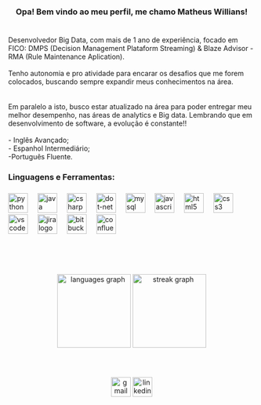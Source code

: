 <h1 align="left"></h1>

###

<h3 align="center">Opa! Bem vindo ao meu perfil, me chamo Matheus Willians!</h3>

###

<h1 align="left"></h1>


<p align="left">Desenvolvedor Big Data, com mais de 1 ano de experiência, focado em FICO: DMPS (Decision Management Plataform Streaming) & Blaze Advisor - RMA (Rule Maintenance Aplication). <br><br>Tenho autonomia e pro atividade para encarar os desafios que me forem colocados, buscando sempre expandir meus conhecimentos na área. <br><br><br>Em paralelo a isto, busco estar atualizado na área para poder entregar meu melhor desempenho, nas áreas de analytics e Big data. Lembrando que em desenvolvimento de software, a evolução é constante!!<br><br>- Inglês Avançado;<br>- Espanhol Intermediário;<br>-Português Fluente.</p>

###

<h3 align="left">Linguagens e Ferramentas:</h3>

###

<div align="left">
  <img src="https://skillicons.dev/icons?i=py" height="40" alt="python logo"  />
  <img width="12" />
  <img src="https://skillicons.dev/icons?i=java" height="40" alt="java logo"  />
  <img width="12" />
  <img src="https://skillicons.dev/icons?i=cs" height="40" alt="csharp logo"  />
  <img width="12" />
  <img src="https://skillicons.dev/icons?i=dotnet" height="40" alt="dot-net logo"  />
  <img width="12" />
  <img src="https://skillicons.dev/icons?i=mysql" height="40" alt="mysql logo"  />
  <img width="12" />
  <img src="https://skillicons.dev/icons?i=js" height="40" alt="javascript logo"  />
  <img width="12" />
  <img src="https://skillicons.dev/icons?i=html" height="40" alt="html5 logo"  />
  <img width="12" />
  <img src="https://skillicons.dev/icons?i=css" height="40" alt="css3 logo"  />
  <img width="12" />
  <img src="https://skillicons.dev/icons?i=vscode" height="40" alt="vscode logo"  />
  <img width="12" />
  <img src="https://cdn.jsdelivr.net/gh/devicons/devicon/icons/jira/jira-original.svg" height="40" alt="jira logo"  />
  <img width="12" />
  <img src="https://cdn.jsdelivr.net/gh/devicons/devicon/icons/bitbucket/bitbucket-original.svg" height="40" alt="bitbucket logo"  />
  <img width="12" />
  <img src="https://cdn.jsdelivr.net/gh/devicons/devicon/icons/confluence/confluence-original.svg" height="40" alt="confluence logo"  />
</div>

###

<br clear="both">

<h1 align="left"></h1>

###
###

<div align="center">
  <img src="https://github-readme-stats.vercel.app/api/top-langs?username=MattWillians&locale=en&hide_title=false&layout=compact&card_width=320&langs_count=5&theme=dracula&hide_border=false&order=2" height="150" alt="languages graph"  />
  <img src="https://streak-stats.demolab.com?user=MattWillians&locale=en&mode=daily&theme=dracula&hide_border=false&border_radius=5&order=3" height="150" alt="streak graph"  />
</div>

###


<h1 align="left"></h1>

<br clear="both">

<div align="center">
  <img src="https://img.shields.io/static/v1?message=contatomatheuswilliansbr@gmail.com&logo=gmail&label=Gmail&color=D14836&logoColor=white&labelColor=&style=for-the-badge" height="40" alt="gmail logo"  />
  <a href="https://www.linkedin.com/in/matheus-willians-549778223/" target="_blank">
    <img src="https://img.shields.io/static/v1?message=Matheus%20Willians&logo=linkedin&label=LinkedIn&color=0077B5&logoColor=white&labelColor=&style=for-the-badge" height="40" alt="linkedin logo"  />
  </a>
</div>

###

###

<br clear="both">

<h1 align="left"></h1>

###
